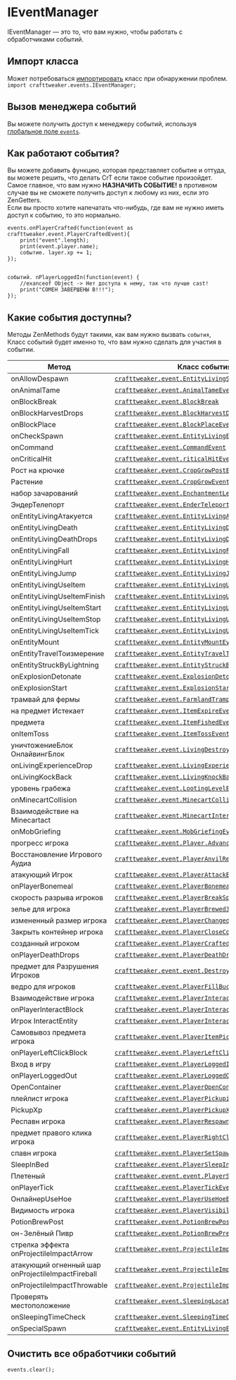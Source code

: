 # IEventManager

IEventManager &mdash; это то, что вам нужно, чтобы работать с обработчиками событий.

## Импорт класса

Может потребоваться [импортировать](/AdvancedFunctions/Import/) класс при обнаружении проблем.  
`import crafttweaker.events.IEventManager;`

## Вызов менеджера событий

Вы можете получить доступ к менеджеру событий, используя [глобальное поле `events`](/Vanilla/Global_Functions/).

## Как работают события?

Вы можете добавить функцию, которая представляет событие и оттуда, вы можете решить, что делать CrT если такое событие произойдет.  
Самое главное, что вам нужно **НАЗНАЧИТЬ СОБЫТИЕ!** в противном случае вы не сможете получить доступ к любому из них, если это ZenGetters.  
Если вы просто хотите напечатать что-нибудь, где вам не нужно иметь доступ к событию, то это нормально.

```zenscript
events.onPlayerCrafted(function(event as crafttweaker.event.PlayerCraftedEvent){
    print("event".length);
    print(event.player.name);
    событие. layer.xp += 1;
});


событий. nPlayerLoggedIn(function(event) {
    //exanceof Object -> Нет доступа к нему, так что лучше cast!
    print("СОМЕН ЗАВЕРШЕНЫ В!!!");
});
```

## Какие события доступны?

Методы ZenMethods будут такими, как вам нужно вызвать `события`, Класс событий будет именно то, что вам нужно сделать для участия в событии.

| Метод                                             | Класс события                                                                                            |
| ------------------------------------------------- | -------------------------------------------------------------------------------------------------------- |
| onAllowDespawn                                    | [`crafttweaker.event.EntityLivingSpawnEvent`](/Vanilla/Events/Events/EntityLivingSpawn/)                 |
| onAnimalTame                                      | [`crafttweaker.event.AnimalTameEvent`](/Vanilla/Events/Events/AnimalTame/)                               |
| onBlockBreak                                      | [`crafttweaker.event.BlockBreak`](/Vanilla/Events/Events/BlockBreak/)                                    |
| onBlockHarvestDrops                               | [`crafttweaker.event.BlockHarvestDrops`](/Vanilla/Events/Events/BlockHarvestDrops/)                      |
| onBlockPlace                                      | [`crafttweaker.event.BlockPlaceEvent`](/Vanilla/Events/Events/BlockPlace/)                               |
| onCheckSpawn                                      | [`crafttweaker.event.EntityLivingExtendedSpawnEvent`](/Vanilla/Events/Events/EntityLivingSpawn/)         |
| onCommand                                         | [`crafttweaker.event.CommandEvent`](/Vanilla/Events/Events/CommandEvent/)                                |
| onCriticalHit                                     | [`crafttweaker.event.riticalHitEvent`](/Vanilla/Events/Events/CriticalHit/)                              |
| Рост на крючке                                    | [`crafttweaker.event.CropGrowPostEvent`](/Vanilla/Events/Events/CropGrowPost/)                           |
| Растение                                          | [`crafttweaker.event.CropGrowEvent`](/Vanilla/Events/Events/CropGrowPre/)                                |
| набор зачарований                                 | [`crafttweaker.event.EnchantmentLevel SetEvent`](/Vanilla/Events/Events/EnchantmentLevelSet/)            |
| ЭндерТелепорт                                     | [`crafttweaker.event.EnderTeleportEvent`](/Vanilla/Events/Events/EnderTeleport/)                         |
| onEntityLivingАтакуется                           | [`crafttweaker.event.EntityLivingAttackedEvent`](/Vanilla/Events/Events/EntityLivingAttacked/)           |
| onEntityLivingDeath                               | [`crafttweaker.event.EntityLivingDeathEvent`](/Vanilla/Events/Events/EntityLivingDeath/)                 |
| onEntityLivingDeathDrops                          | [`crafttweaker.event.EntityLivingDeathDropsEvent`](/Vanilla/Events/Events/EntityLivingDeathDrops/)       |
| onEntityLivingFall                                | [`crafttweaker.event.EntityLivingFallEvent`](/Vanilla/Events/Events/EntityLivingFall/)                   |
| onEntityLivingHurt                                | [`crafttweaker.event.EntityLivingHurtEvent`](/Vanilla/Events/Events/EntityLivingHurt/)                   |
| onEntityLivingJump                                | [`crafttweaker.event.EntityLivingJumpEvent`](/Vanilla/Events/Events/EntityLivingJump/)                   |
| onEntityLivingUseItem                             | [`crafttweaker.event.EntityLivingUseItemEvent.Все`](/Vanilla/Events/Events/LivingEntityUseItem/)         |
| onEntityLivingUseItemFinish                       | [`crafttweaker.event.EntityLivingUseItemEvent.Finish`](/Vanilla/Events/Events/LivingEntityUseItem/)      |
| onEntityLivingUseItemStart                        | [`crafttweaker.event.EntityLivingUseItemEvent.Start`](/Vanilla/Events/Events/LivingEntityUseItem/)       |
| onEntityLivingUseItemStop                         | [`crafttweaker.event.EntityLivingUseItemEvent.Stop`](/Vanilla/Events/Events/LivingEntityUseItem/)        |
| onEntityLivingUseItemTick                         | [`crafttweaker.event.EntityLivingUseItemEvent.Tick`](/Vanilla/Events/Events/LivingEntityUseItem/)        |
| onEntityMount                                     | [`crafttweaker.event.EntityMountEvent`](/Vanilla/Events/Events/EntityMount/)                             |
| onEntityTravelToизмерение                         | [`crafttweaker.event.EntityTravelToDimension.Event`](/Vanilla/Events/Events/EntityTravelToDimension/)    |
| onEntityStruckByLightning                         | [`crafttweaker.event.EntityStruckByLightningEvent`](/Vanilla/Events/Events/EntityStruckByLightning/)     |
| onExplosionDetonate                               | [`crafttweaker.event.ExplosionDetonateEvent`](/Vanilla/Events/Events/ExplosionDetonate/)                 |
| onExplosionStart                                  | [`crafttweaker.event.ExplosionStartEvent`](/Vanilla/Events/Events/ExplosionStart/)                       |
| трамвай для фермы                                 | [`crafttweaker.event.FarmlandTrampleEvent`](/Vanilla/Events/Events/FarmlandTrample/)                     |
| на предмет Истекает                               | [`crafttweaker.event.ItemExpireEvent`](/Vanilla/Events/Events/ItemExpire/)                               |
| предмета                                          | [`crafttweaker.event.ItemFishedEvent`](/Vanilla/Events/Events/ItemFished/)                               |
| onItemToss                                        | [`crafttweaker.event.ItemTossEvent`](/Vanilla/Events/Events/ItemToss/)                                   |
| уничтожениеБлок ОнлайвингБлок                     | [`crafttweaker.event.LivingDestroyBlockEvent`](/Vanilla/Events/Events/LivingDestroyBlock/)               |
| onLivingExperienceDrop                            | [`crafttweaker.event.LivingExperienceDropEvent`](/Vanilla/Events/Events/LivingExperienceDrop/)           |
| onLivingKockBack                                  | [`crafttweaker.event.LivingKnockBackEvent`](/Vanilla/Events/Events/LivingKnockBack/)                     |
| уровень грабежа                                   | [`crafttweaker.event.LootingLevelEvent`](/Vanilla/Events/Events/LootingLevel/)                           |
| onMinecartCollision                               | [`crafttweaker.event.MinecartCollisionEvent`](/Vanilla/Events/Events/MinecartCollision/)                 |
| Взаимодействие на Minecartact                     | [`crafttweaker.event.MinecartInteractEvent`](/Vanilla/Events/Events/MinecartInteract/)                   |
| onMobGriefing                                     | [`crafttweaker.event.MobGriefingEvent`](/Vanilla/Events/Events/MobGriefing/)                             |
| прогресс игрока                                   | [`crafttweaker.event.Player.Advancement`](/Vanilla/Events/Events/PlayerAdvancement/)                     |
| Восстановление Игрового Аудиа                     | [`crafttweaker.event.PlayerAnvilRepair`](/Vanilla/Events/Events/PlayerAnvilRepair/)                      |
| атакующий Игрок                                   | [`crafttweaker.event.PlayerAttackEntityEvent`](/Vanilla/Events/Events/PlayerAttackEntity/)               |
| onPlayerBonemeal                                  | [`crafttweaker.event.PlayerBonemealEvent`](/Vanilla/Events/Events/PlayerBonemeal/)                       |
| скорость разрыва игроков                          | [`crafttweaker.event.PlayerBreakSpeed`](/Vanilla/Events/Events/PlayerBreakSpeed/)                        |
| зелье для игрока                                  | [`crafttweaker.event.PlayerBrewedЗелье`](/Vanilla/Events/Events/PlayerBrewedPotion/)                     |
| измененный размер игрока                          | [`crafttweaker.event.PlayerChangedDimension.Event`](/Vanilla/Events/Events/PlayerChangedDimension/)      |
| Закрыть контейнер игрока                          | [`crafttweaker.event.PlayerCloseContainerEvent`](/Vanilla/Events/Events/PlayerCloseContainer/)           |
| созданный игроком                                 | [`crafttweaker.event.PlayerCraftedEvent`](/Vanilla/Events/Events/PlayerCrafted/)                         |
| onPlayerDeathDrops                                | [`crafttweaker.event.PlayerDeathDropsEvent`](/Vanilla/Events/Events/PlayerDeathDrops/)                   |
| предмет для Разрушения Игроков                    | [`crafttweaker.event.event.DestroyПредмет`](/Vanilla/Events/Events/PlayerDestroyItem/)                   |
| ведро для игроков                                 | [`crafttweaker.event.PlayerFillBucketEvent`](/Vanilla/Events/Events/PlayerFillBucket/)                   |
| Взаимодействие игрока                             | [`crafttweaker.event.PlayerInteractEvent`](/Vanilla/Events/Events/PlayerInteract/)                       |
| onPlayerInteractBlock                             | [`crafttweaker.event.PlayerInteractBlockEvent`](/Vanilla/Events/Events/PlayerInteractBlock/)             |
| Игрок InteractEntity                              | [`crafttweaker.event.PlayerInteractEntityEvent`](/Vanilla/Events/Events/PlayerInteractEntity/)           |
| Самовывоз предмета игрока                         | [`crafttweaker.event.PlayerItemPickupEvent`](/Vanilla/Events/Events/PlayerItemPickup/)                   |
| onPlayerLeftClickBlock                            | [`crafttweaker.event.PlayerLeftClickBlockEvent`](/Vanilla/Events/Events/PlayerLeftClickBlock/)           |
| Вход в игру                                       | [`crafttweaker.event.PlayerLoggedInEvent`](/Vanilla/Events/Events/PlayerLoggedIn/)                       |
| onPlayerLoggedOut                                 | [`crafttweaker.event.PlayerLoggedOutEvent`](/Vanilla/Events/Events/PlayerLoggedOut/)                     |
| OpenContainer                                     | [`crafttweaker.event.PlayerOpenContainerEvent`](/Vanilla/Events/Events/PlayerOpenContainer/)             |
| плейлист игрока                                   | [`crafttweaker.event.PlayerPickupitem`](/Vanilla/Events/Events/PlayerPickupItem/)                        |
| PickupXp                                          | [`crafttweaker.event.PlayerPickupXpEvent`](/Vanilla/Events/Events/PlayerPickupXp/)                       |
| Респавн игрока                                    | [`crafttweaker.event.PlayerRespawnEvent`](/Vanilla/Events/Events/PlayerRespawn/)                         |
| предмет правого клика игрока                      | [`crafttweaker.event.PlayerRightClickItemEvent`](/Vanilla/Events/Events/PlayerRightClickItem/)           |
| спавн игрока                                      | [`crafttweaker.event.PlayerSetSpawn`](/Vanilla/Events/Events/PlayerSetSpawn/)                            |
| SleepInBed                                        | [`crafttweaker.event.PlayerSleepInBedEvent`](/Vanilla/Events/Events/PlayerSleepInBed/)                   |
| Плетеный                                          | [`crafttweaker.event.event.PlayerSmeltedEvent`](/Vanilla/Events/Events/PlayerSmelted/)                   |
| onPlayerTick                                      | [`crafttweaker.event.PlayerTickEvent`](/Vanilla/Events/Events/PlayerTick/)                               |
| ОнлайнерUseHoe                                    | [`crafttweaker.event.PlayerUseHoeEvent`](/Vanilla/Events/Events/PlayerUseHoe/)                           |
| Видимость игрока                                  | [`crafttweaker.event.PlayerVisibilityEvent`](/Vanilla/Events/Events/PlayerVisibility/)                   |
| PotionBrewPost                                    | [`crafttweaker.event.PotionBrewPostEvent`](/Vanilla/Events/Events/PotionBrewPost/)                       |
| он-Зелёный Пивр                                   | [`crafttweaker.event.PotionBrewPreEvent`](/Vanilla/Events/Events/PotionBrewPre/)                         |
| стрелка эффекта onProjectileImpactArrow           | [`crafttweaker.event.ProjectileImpactArrowEvent`](/Vanilla/Events/Events/ProjectileImpactArrow/)         |
| атакующий огненный шар onProjectileImpactFireball | [`crafttweaker.event.ProjectileImpactFireballEvent`](/Vanilla/Events/Events/ProjectileImpactFireball/)   |
| onProjectileImpactThrowable                       | [`crafttweaker.event.ProjectileImpactThrowableEvent`](/Vanilla/Events/Events/ProjectileImpactThrowable/) |
| Проверять местоположение                          | [`crafttweaker.event.SleepingLocationCheckEvent`](/Vanilla/Events/Events/SleepingLocationCheck/)         |
| onSleepingTimeCheck                               | [`crafttweaker.event.SleepingTimeCheckEvent`](/Vanilla/Events/Events/SleepingTimeCheck/)                 |
| onSpecialSpawn                                    | [`crafttweaker.event.EntityLivingExtendedSpawnEvent`](/Vanilla/Events/Events/EntityLivingSpawn/)         |

## Очистить все обработчики событий

```zenscript
events.clear();
```